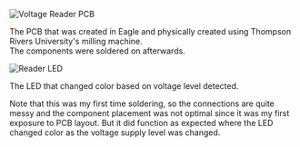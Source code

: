 ![Voltage Reader PCB](https://user-images.githubusercontent.com/35151923/129816490-40f858b2-3e07-48e1-9573-576c4c763427.jpg)

The PCB that was created in Eagle and physically created using Thompson Rivers University's milling machine.  
The components were soldered on afterwards. 

![Reader LED](https://user-images.githubusercontent.com/35151923/129816494-8be0f487-2654-4fa7-b4e3-560aeca3e33e.jpg)

The LED that changed color based on voltage level detected.

Note that this was my first time soldering, so the connections are quite messy and the component placement was not optimal since it was my first exposure to PCB layout. But it did function as expected where the LED changed color as the voltage supply level was changed.
